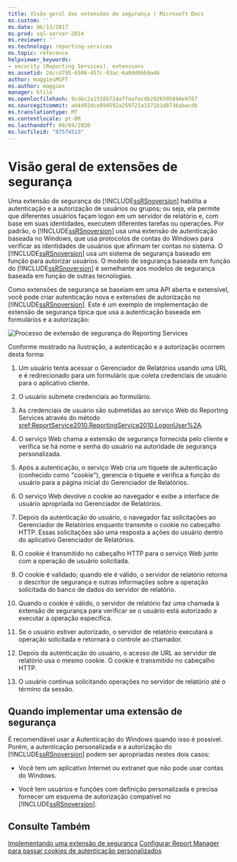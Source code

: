 ```yaml
---
title: Visão geral das extensões de segurança | Microsoft Docs
ms.custom: ''
ms.date: 06/13/2017
ms.prod: sql-server-2014
ms.reviewer: ''
ms.technology: reporting-services
ms.topic: reference
helpviewer_keywords:
- security [Reporting Services], extensions
ms.assetid: 24ccd795-6506-457c-93ac-6a9dd6bb9a46
author: maggiesMSFT
ms.author: maggies
manager: kfile
ms.openlocfilehash: 9cd6c2a1518b724a7faafecdb2926505694e9707
ms.sourcegitcommit: ad4d92dce894592a259721a1571b1d8736abacdb
ms.translationtype: MT
ms.contentlocale: pt-BR
ms.lasthandoff: 08/04/2020
ms.locfileid: "87574513"
---
```

# <a name="security-extensions-overview"></a>Visão geral de extensões de segurança
  Uma extensão de segurança do [!INCLUDE[ssRSnoversion](../../../includes/ssrsnoversion-md.md)] habilita a autenticação e a autorização de usuários ou grupos; ou seja, ela permite que diferentes usuários façam logon em um servidor de relatório e, com base em suas identidades, executem diferentes tarefas ou operações. Por padrão, o [!INCLUDE[ssRSnoversion](../../../includes/ssrsnoversion-md.md)] usa uma extensão de autenticação baseada no Windows, que usa protocolos de contas do Windows para verificar as identidades de usuários que afirmam ter contas no sistema. O [!INCLUDE[ssRSnoversion](../../../includes/ssrsnoversion-md.md)] usa um sistema de segurança baseado em função para autorizar usuários. O modelo de segurança baseada em função do [!INCLUDE[ssRSnoversion](../../../includes/ssrsnoversion-md.md)] é semelhante aos modelos de segurança baseada em função de outras tecnologias.

 Como extensões de segurança se baseiam em uma API aberta e extensível, você pode criar autenticação nova e extensões de autorização no [!INCLUDE[ssRSnoversion](../../../includes/ssrsnoversion-md.md)]. Este é um exemplo de implementação de extensão de segurança típica que usa a autenticação baseada em formulários e a autorização:

 ![Processo de extensão de segurança do Reporting Services](../../media/rosettasecurityextensionflow.gif "Processo de extensão de segurança do Reporting Services")

 Conforme mostrado na ilustração, a autenticação e a autorização ocorrem desta forma:

1.  Um usuário tenta acessar o Gerenciador de Relatórios usando uma URL e é redirecionado para um formulário que coleta credenciais de usuário para o aplicativo cliente.

2.  O usuário submete credenciais ao formulário.

3.  As credenciais de usuário são submetidas ao serviço Web do Reporting Services através do método <xref:ReportService2010.ReportingService2010.LogonUser%2A>.

4.  O serviço Web chama a extensão de segurança fornecida pelo cliente e verifica se há nome e senha do usuário na autoridade de segurança personalizada.

5.  Após a autenticação, o serviço Web cria um tíquete de autenticação (conhecido como "cookie"), gerencia o tíquete e verifica a função do usuário para a página inicial do Gerenciador de Relatórios.

6.  O serviço Web devolve o cookie ao navegador e exibe a interface de usuário apropriada no Gerenciador de Relatórios.

7.  Depois da autenticação do usuário, o navegador faz solicitações ao Gerenciador de Relatórios enquanto transmite o cookie no cabeçalho HTTP. Essas solicitações são uma resposta a ações do usuário dentro do aplicativo Gerenciador de Relatórios.

8.  O cookie é transmitido no cabeçalho HTTP para o serviço Web junto com a operação de usuário solicitada.

9. O cookie é validado; quando ele é válido, o servidor de relatório retorna o descritor de segurança e outras informações sobre a operação solicitada do banco de dados do servidor de relatório.

10. Quando o cookie é válido, o servidor de relatório faz uma chamada à extensão de segurança para verificar se o usuário está autorizado a executar a operação específica.

11. Se o usuário estiver autorizado, o servidor de relatório executará a operação solicitada e retornará o controle ao chamador.

12. Depois da autenticação do usuário, o acesso de URL ao servidor de relatório usa o mesmo cookie. O cookie é transmitido no cabeçalho HTTP.

13. O usuário continua solicitando operações no servidor de relatório até o término da sessão.

## <a name="when-to-implement-a-security-extension"></a>Quando implementar uma extensão de segurança
 É recomendável usar a Autenticação do Windows quando isso é possível. Porém, a autenticação personalizada e a autorização do [!INCLUDE[ssRSnoversion](../../../includes/ssrsnoversion-md.md)] podem ser apropriadas nestes dois casos:

-   Você tem um aplicativo Internet ou extranet que não pode usar contas do Windows.

-   Você tem usuários e funções com definição personalizada e precisa fornecer um esquema de autorização compatível no [!INCLUDE[ssRSnoversion](../../../includes/ssrsnoversion-md.md)].

## <a name="see-also"></a>Consulte Também
 [Implementando uma extensão de segurança](../security-extension/implementing-a-security-extension.md) [Configurar Report Manager para passar cookies de autenticação personalizados](../../security/configure-the-web-portal-to-pass-custom-authentication-cookies.md)



